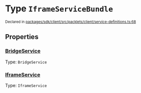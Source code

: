 # Type `IframeServiceBundle`
<sub>Declared in [packages/sdk/client/src/packlets/client/service-definitions.ts:68](https://github.com/dxos/dxos/blob/main/packages/sdk/client/src/packlets/client/service-definitions.ts#L68)</sub>





## Properties
### [BridgeService](https://github.com/dxos/dxos/blob/main/packages/sdk/client/src/packlets/client/service-definitions.ts#L70)
Type: <code>BridgeService</code>


### [IframeService](https://github.com/dxos/dxos/blob/main/packages/sdk/client/src/packlets/client/service-definitions.ts#L69)
Type: <code>IframeService</code>
